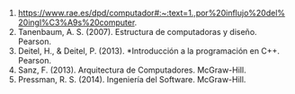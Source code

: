 1. https://www.rae.es/dpd/computador#:~:text=1.,por%20influjo%20del%20ingl%C3%A9s%20computer.
2. Tanenbaum, A. S. (2007). Estructura de computadoras y diseño. Pearson.
3. Deitel, H., & Deitel, P. (2013). *Introducción a la programación en C++. Pearson.
4. Sanz, F. (2013). Arquitectura de Computadores. McGraw-Hill.
5. Pressman, R. S. (2014). Ingeniería del Software. McGraw-Hill.
